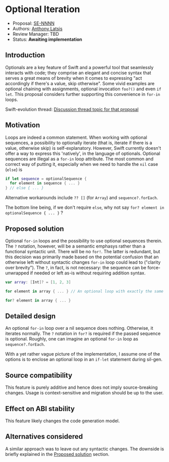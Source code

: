 # Optional Iteration

* Proposal: [SE-NNNN](NNNN-filename.md)
* Authors: [Anthony Latsis](https://github.com/AnthonyLatsis)
* Review Manager: TBD
* Status: **Awaiting implementation**

## Introduction

Optionals are a key feature of Swift and a powerful tool that seamlessly interacts with code;
they comprise an elegant and concise syntax that serves a great means of brevity when it comes to expressing
"act accordingly if there's a value, skip otherwise".
Some vivid examples are optional chaining with assignments, optional invocation `foo?()` and even `if let`. This proposal considers further supporting this convenience in `for-in` loops.

Swift-evolution thread: [Discussion thread topic for that proposal](https://forums.swift.org/t/another-try-at-allowing-optional-iteration/14376?u=anthonylatsis)

## Motivation

Loops are indeed a common statement. When working with optional sequences, a possibility to optionally iterate
(that is, iterate if there is a value, otherwise skip) is self-explanatory. However, Swift currently doesn't offer a way to express
this 'natively', in the language of optionals. Optional sequences are illegal as a `for-in` loop attribute. The most common and correct way of putting it,
especially when we need to handle the `nil` case (`else`) is

```swift
if let sequence = optionalSequence {
  for element in sequence { ... }
} // else { ... }
```

Alternative workarounds include `?? []` (for `Array`) and `sequence?.forEach`.

The bottom line being, if we don't require `else`, why not say `for? element in optionalSequence { ... }` ?

## Proposed solution

Optional `for-in` loops and the possibility to use optional sequences therein. The `?` notation, however, will be a semantic
emphasys rather than a functional syntactic unit. There will be no `for!`. The latter is redundant, but this decision was primarily
made based on the potential confusion that an otherwise left without syntactic changes `for-in` loop could lead to
("clarity over brevity"). The `?`, in fact, is not necessary: the sequence can be force-unwrapped if needed or left as-is
without requiring addition syntax.

``` swift
var array: [Int]? = [1, 2, 3]

for element in array { ... } // An optional loop with exactly the same syntax is considered a source of confusion

for? element in array { ... }

```

## Detailed design

An optional `for-in` loop over a nil sequence does nothing. Otherwise, it iterates normally. The `?` notation in `for?` is
required if the passed sequence is optional. Roughly, one can imagine an optional `for-in` loop as `sequence?.forEach`.

With a yet rather vague picture of the implementation, I assume one of the options is to enclose an optional loop in an `if-let` statement during sil-gen.

## Source compatibility

This feature is purely additive and hence does not imply source-breaking changes.
Usage is context-sensitive and migration should be up to the user.

## Effect on ABI stability

This feature likely changes the code generation model.

## Alternatives considered

A similar approach was to leave out any syntactic changes. The downside is briefly explained in the
[Proposed solution](#proposed-solution) section.
